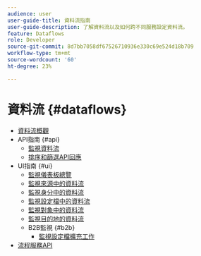 ```yaml
---
audience: user
user-guide-title: 資料流指南
user-guide-description: 了解資料流以及如何跨不同服務設定資料流。
feature: Dataflows
role: Developer
source-git-commit: 8d7bb7058df67526710936e330c69e524d18b709
workflow-type: tm+mt
source-wordcount: '60'
ht-degree: 23%

---
```



# 資料流 {#dataflows}

- [資料流概觀](./home.md)
- API指南 {#api}
   - [監視資料流](./api/monitor.md)
   - [排序和篩選API回應](./api/sort-and-filter.md)
- UI指南 {#ui}
   - [監視儀表板總覽](./ui/monitor.md)
   - [監視來源中的資料流](./ui/monitor-sources.md)
   - [監視身分中的資料流](./ui/monitor-identities.md)
   - [監視設定檔中的資料流](./ui/monitor-profiles.md)
   - [監視對象中的資料流](./ui/monitor-audiences.md)
   - [監視目的地的資料流](./ui/monitor-destinations.md)
   - B2B監視 {#b2b}
      - [監視設定檔擴充工作](./ui/b2b/monitor-profile-enrichment.md)
- [流程服務API](https://www.adobe.io/experience-platform-apis/references/flow-service/)